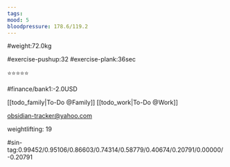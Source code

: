 ```yaml
---
tags: 
mood: 5
bloodpressure: 178.6/119.2
---
```


#weight:72.0kg

#exercise-pushup:32
#exercise-plank:36sec


⭐⭐⭐⭐⭐

#finance/bank1:-2.0USD

[[todo_family|To-Do @Family]]
[[todo_work|To-Do @Work]]

obsidian-tracker@yahoo.com

weightlifting: 19

#sin-tag:0.99452/0.95106/0.86603/0.74314/0.58779/0.40674/0.20791/0.00000/-0.20791

